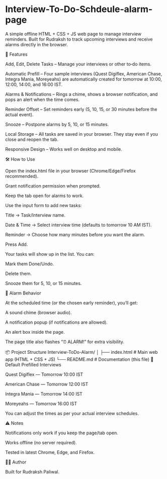 # Interview-To-Do-Schdeule-alarm-page

A simple offline HTML + CSS + JS web page to manage interview reminders. Built for Rudraksh to track upcoming interviews and receive alarms directly in the browser.

🚀 Features

Add, Edit, Delete Tasks – Manage your interviews or other to‑do items.

Automatic Prefill – Four sample interviews (Quest Digiflex, American Chase, Integra Mania, Moreyeahs) are automatically created for tomorrow at 10:00, 12:00, 14:00, and 16:00 IST.

Alarms & Notifications – Rings a chime, shows a browser notification, and pops an alert when the time comes.

Reminder Offset – Set reminders early (5, 10, 15, or 30 minutes before the actual event).

Snooze – Postpone alarms by 5, 10, or 15 minutes.

Local Storage – All tasks are saved in your browser. They stay even if you close and reopen the tab.

Responsive Design – Works well on desktop and mobile.

🛠 How to Use

Open the index.html file in your browser (Chrome/Edge/Firefox recommended).

Grant notification permission when prompted.

Keep the tab open for alarms to work.

Use the input form to add new tasks:

Title → Task/Interview name.

Date & Time → Select interview time (defaults to tomorrow 10 AM IST).

Reminder → Choose how many minutes before you want the alarm.

Press Add.

Your tasks will show up in the list. You can:

Mark them Done/Undo.

Delete them.

Snooze them for 5, 10, or 15 minutes.

🔔 Alarm Behavior

At the scheduled time (or the chosen early reminder), you’ll get:

A sound chime (browser audio).

A notification popup (if notifications are allowed).

An alert box inside the page.

The page title also flashes “⏰ ALARM!” for extra visibility.

📦 Project Structure
Interview-ToDo-Alarm/
│
├── index.html   # Main web app (HTML + CSS + JS)
└── README.md    # Documentation (this file)
📅 Default Prefilled Interviews

Quest Digiflex — Tomorrow 10:00 IST

American Chase — Tomorrow 12:00 IST

Integra Mania — Tomorrow 14:00 IST

Moreyeahs — Tomorrow 16:00 IST

You can adjust the times as per your actual interview schedules.

⚠️ Notes

Notifications only work if you keep the page/tab open.

Works offline (no server required).

Tested in latest Chrome, Edge, and Firefox.

👨‍💻 Author

Built for Rudraksh Paliwal.
